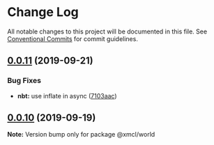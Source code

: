 # Change Log

All notable changes to this project will be documented in this file.
See [Conventional Commits](https://conventionalcommits.org) for commit guidelines.

## [0.0.11](https://github.com/Voxelum/minecraft-launcher-core-node/compare/@xmcl/world@0.0.10...@xmcl/world@0.0.11) (2019-09-21)


### Bug Fixes

* **nbt:** use inflate in async ([7103aac](https://github.com/Voxelum/minecraft-launcher-core-node/commit/7103aac))





## [0.0.10](https://github.com/Voxelum/minecraft-launcher-core-node/compare/@xmcl/world@0.0.9...@xmcl/world@0.0.10) (2019-09-19)

**Note:** Version bump only for package @xmcl/world
